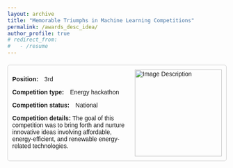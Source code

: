 ```yaml
---
layout: archive
title: "Memorable Triumphs in Machine Learning Competitions"
permalink: /awards_desc_idea/
author_profile: true
# redirect_from:
#   - /resume
---
```



<!DOCTYPE html>
<html>

<head>
  <meta charset="UTF-8">
  <title>Bullet Points Example</title>
  <style>
    body {
      font-family: Arial, sans-serif;
      margin: 20px;
    }

    h1 {
    }

    p {
      margin-bottom: 10px;
    }

    .competition-details {
      margin-top: 20px;
      border: 1px solid #ccc;
      padding: 10px;
      border-radius: 5px;
      overflow: hidden; /* Add overflow property to contain floated image */
    }

    .label {
      font-weight: bold;
    }

    .value {
      margin-left: 10px;
    }

    .image-container {
      float: right; /* Float the image to the right */
      margin-left: 10px;
    }
  </style>
</head>

<body>
  <div class="competition-details">
    <div class="image-container">
      <img src="bikiron.jpg" alt="Image Description" width="200">
    </div>
    <p><span class="label">Position:</span> <span class="value">3rd</span></p>
    <p><span class="label">Competition type:</span> <span class="value">Energy hackathon</span></p>
    <p><span class="label">Competition status:</span> <span class="value">National</span></p>
    <p><span class="label">Competition details:</span> The goal of this competition was to bring forth and nurture innovative ideas involving affordable, energy-efficient, and renewable energy-related technologies.</p>
  </div>
</body>

</html>



<!--  
- 3rd - Bikiron:Sustainable Energy Innovation Challenge -Organized by Sustainable and Renewable Energy Development Authority (SREDA), in cooperation with Deutsche Gesellschaft für Internationale Zusammenarbeit (GIZ) 
- SemiFinalist- Bizmaestros 2021 - Unilever Bangladesh Limited
- Battle of brains 2020 - Green University Bangladesh
- Art on article
- Idea innovation 
- Startkoro
- Graphics poster design
- National eassay writing competition 
- Online covid19 solution contest
- Call for nation
- University day 2020
  -->



